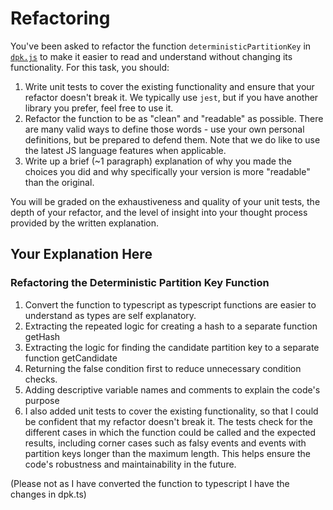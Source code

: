 # Refactoring

You've been asked to refactor the function `deterministicPartitionKey` in [`dpk.js`](dpk.js) to make it easier to read and understand without changing its functionality. For this task, you should:

1. Write unit tests to cover the existing functionality and ensure that your refactor doesn't break it. We typically use `jest`, but if you have another library you prefer, feel free to use it.
2. Refactor the function to be as "clean" and "readable" as possible. There are many valid ways to define those words - use your own personal definitions, but be prepared to defend them. Note that we do like to use the latest JS language features when applicable.
3. Write up a brief (~1 paragraph) explanation of why you made the choices you did and why specifically your version is more "readable" than the original.

You will be graded on the exhaustiveness and quality of your unit tests, the depth of your refactor, and the level of insight into your thought process provided by the written explanation.

## Your Explanation Here

###  Refactoring the Deterministic Partition Key Function
1. Convert the function to typescript as typescript functions are easier to understand as types are self explanatory.
2. Extracting the repeated logic for creating a hash to a separate function getHash
3. Extracting the logic for finding the candidate partition key to a separate function getCandidate
4. Returning the false condition first to reduce unnecessary condition checks.
5. Adding descriptive variable names and comments to explain the code's purpose
6. I also added unit tests to cover the existing functionality, so that I could be confident that my refactor doesn't break it. The tests check for the different cases in which the function could be called and the expected results, including corner cases such as falsy events and events with partition keys longer than the maximum length. This helps ensure the code's robustness and maintainability in the future.

(Please not as I have converted the function to typescript I have the changes in dpk.ts)
